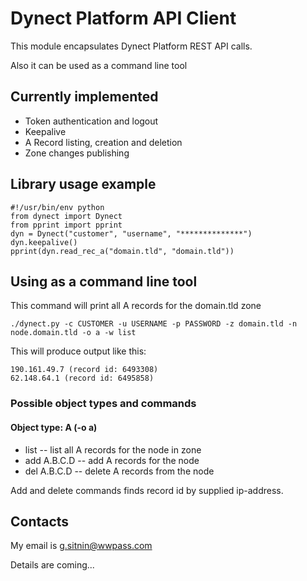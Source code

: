 # Dynect Platform API Client

This module encapsulates Dynect Platform REST API calls.

Also it can be used as a command line tool

## Currently implemented

*   Token authentication and logout
*   Keepalive
*   A Record listing, creation and deletion
*   Zone changes publishing

## Library usage example

    #!/usr/bin/env python
    from dynect import Dynect
    from pprint import pprint
    dyn = Dynect("customer", "username", "**************")
    dyn.keepalive()
    pprint(dyn.read_rec_a("domain.tld", "domain.tld"))

## Using as a command line tool

This command will print all A records for the domain.tld zone

    ./dynect.py -c CUSTOMER -u USERNAME -p PASSWORD -z domain.tld -n node.domain.tld -o a -w list

This will produce output like this:

    190.161.49.7 (record id: 6493308)
    62.148.64.1 (record id: 6495858)

### Possible object types and commands

#### Object type: A (-o a)

*   list -- list all A records for the node in zone
*   add A.B.C.D -- add A records for the node
*   del A.B.C.D -- delete A records from the node

Add and delete commands finds record id by supplied ip-address.

## Contacts

My email is g.sitnin@wwpass.com

Details are coming...
